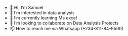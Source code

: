 - 👋 Hi, I’m Samuel
- 👀 I’m interested in data analysis
- 🌱 I’m currently learning Ms excel
- 💞️ I’m looking to collaborate on Data Analysis Projects
- 📫 How to reach me via Whatsapp (+234-811-84-9500)

<!---
Astrosam1/Astrosam1 is a ✨ special ✨ repository because its `README.md` (this file) appears on your GitHub profile.
You can click the Preview link to take a look at your changes.
--->
